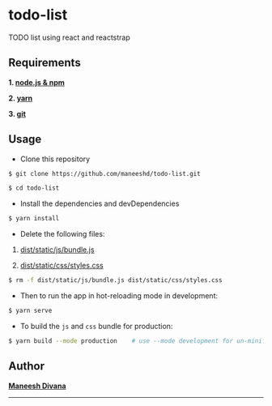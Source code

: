 # todo-list
TODO list using react and reactstrap

## Requirements

**1. [node.js & npm](https://nodejs.org/en/)**

**2. [yarn](https://yarnpkg.com/en/)**

**3. [git](https://git-scm.com/)**

## Usage

- Clone this repository

```bash
$ git clone https://github.com/maneeshd/todo-list.git

$ cd todo-list
```

- Install the dependencies and devDependencies

```bash
$ yarn install
```

- Delete the following files:

1. [dist/static/js/bundle.js](dist/static/js/bundle.js)

2. [dist/static/css/styles.css](dist/static/css/styles.css)

```bash
$ rm -f dist/static/js/bundle.js dist/static/css/styles.css
```

- Then to run the app in hot-reloading mode in development:

```bash
$ yarn serve
```

- To build the `js` and `css` bundle for production:

```bash
$ yarn build --mode production    # use --mode development for un-minified large bundles and source maps
```

## Author

**[Maneesh Divana](mailto:maneeshd77@gmail.com)**

-----
